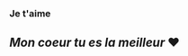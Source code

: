 <article>

  <section>


<h1>Je t'aime</h1>

## *Mon coeur tu es la meilleur* ❤️

</section>

</article>



